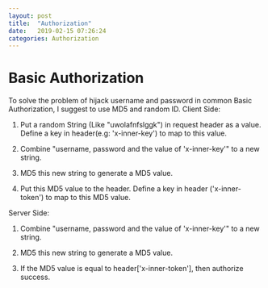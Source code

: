 ```yaml
---
layout: post
title:  "Authorization"
date:   2019-02-15 07:26:24
categories: Authorization
---
```


# Basic Authorization
To solve the problem of hijack username and password in common Basic Authorization, I suggest to use MD5 and random ID.
Client Side:

1) Put a random String (Like "uwolafnfslggk") in request header as a value. Define a key in header(e.g: 'x-inner-key') to map to this value.

2) Combine "username, password and the value of 'x-inner-key'" to a new string.

3) MD5 this new string to generate a MD5 value.

4) Put this MD5 value to the header. Define a key in header ('x-inner-token') to map to this MD5 value.

Server Side:
1) Combine "username, password and the value of 'x-inner-key'" to a new string.

2) MD5 this new string to generate a MD5 value.

3) If the MD5 value is equal to header['x-inner-token'], then authorize success.

